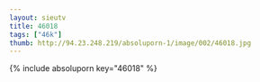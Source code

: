 ```yaml
--- 
layout: sieutv
title: 46018
tags: ["46k"]
thumb: http://94.23.248.219/absoluporn-1/image/002/46018.jpg
---
```

{% include absoluporn key="46018" %} 
